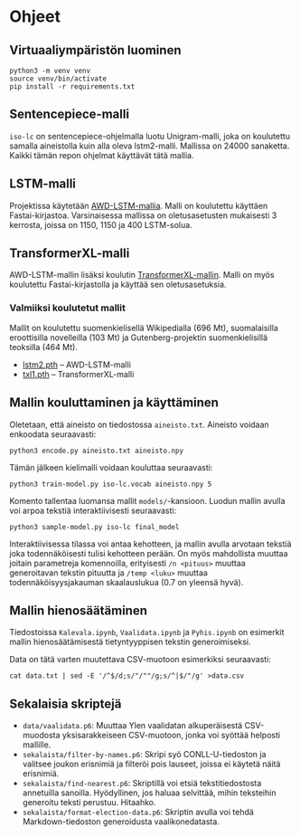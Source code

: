 # Ohjeet

## Virtuaaliympäristön luominen

	python3 -m venv venv
	source venv/bin/activate
	pip install -r requirements.txt

## Sentencepiece-malli

`iso-lc` on sentencepiece-ohjelmalla luotu Unigram-malli, joka on koulutettu samalla aineistolla kuin alla oleva lstm2-malli.
Mallissa on 24000 sanaketta.
Kaikki tämän repon ohjelmat käyttävät tätä mallia.

## LSTM-malli

Projektissa käytetään [AWD-LSTM-mallia][awd-lstm].
Malli on koulutettu käyttäen Fastai-kirjastoa.
Varsinaisessa mallissa on oletusasetusten mukaisesti 3 kerrosta, joissa on 1150, 1150 ja 400 LSTM-solua.

[awd-lstm]: https://arxiv.org/pdf/1708.02182.pdf

## TransformerXL-malli

AWD-LSTM-mallin lisäksi koulutin [TransformerXL-mallin][transformerxl].
Malli on myös koulutettu Fastai-kirjastolla ja käyttää sen oletusasetuksia.

[transformerxl]: https://arxiv.org/pdf/1901.02860.pdf

### Valmiiksi koulutetut mallit

Mallit on koulutettu suomenkielisellä Wikipedialla (696 Mt), suomalaisilla eroottisilla novelleilla (103 Mt) ja Gutenberg-projektin suomenkielisillä teoksilla (464 Mt).

* [lstm2.pth][lstm2] – AWD-LSTM-malli
* [txl1.pth][txl1] – TransformerXL-malli

[lstm2]: http://iikkahau.users.cs.helsinki.fi/mallit/lstm2.pth
[txl1]: http://iikkahau.users.cs.helsinki.fi/mallit/txl1.pth

## Mallin kouluttaminen ja käyttäminen

Oletetaan, että aineisto on tiedostossa `aineisto.txt`.
Aineisto voidaan enkoodata seuraavasti:

	python3 encode.py aineisto.txt aineisto.npy

Tämän jälkeen kielimalli voidaan kouluttaa seuraavasti:

	python3 train-model.py iso-lc.vocab aineisto.npy 5

Komento tallentaa luomansa mallit `models/`-kansioon.
Luodun mallin avulla voi arpoa tekstiä interaktiivisesti seuraavasti:

	python3 sample-model.py iso-lc final_model

Interaktiivisessa tilassa voi antaa kehotteen, ja mallin avulla arvotaan tekstiä joka todennäköisesti tulisi kehotteen perään.
On myös mahdollista muuttaa joitain parametreja komennoilla, erityisesti `/n <pituus>` muuttaa generoitavan tekstin pituutta
ja `/temp <luku>` muuttaa todennäköisyysjakauman skaalauslukua (0.7 on yleensä hyvä).

## Mallin hienosäätäminen

Tiedostoissa `Kalevala.ipynb`, `Vaalidata.ipynb` ja `Pyhis.ipynb` on esimerkit mallin hienosäätämisestä tietyntyyppisen tekstin generoimiseksi.

Data on tätä varten muutettava CSV-muotoon esimerkiksi seuraavasti:

	cat data.txt | sed -E '/^$/d;s/"/""/g;s/^|$/"/g' >data.csv

## Sekalaisia skriptejä

* `data/vaalidata.p6`: Muuttaa Ylen vaalidatan alkuperäisestä CSV-muodosta yksisarakkeiseen CSV-muotoon, jonka voi syöttää helposti mallille.
* `sekalaista/filter-by-names.p6`: Skripi syö CONLL-U-tiedoston ja valitsee joukon erisnimiä ja filteröi pois lauseet, joissa ei käytetä näitä erisnimiä.
* `sekalaista/find-nearest.p6`: Skriptillä voi etsiä tekstitiedostosta annetuilla sanoilla. Hyödyllinen, jos haluaa selvittää, mihin teksteihin generoitu teksti perustuu. Hitaahko.
* `sekalaista/format-election-data.p6`: Skriptin avulla voi tehdä Markdown-tiedoston generoidusta vaalikonedatasta.

